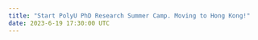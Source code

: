 ```yaml
---
title: "Start PolyU PhD Research Summer Camp. Moving to Hong Kong!"
date: 2023-6-19 17:30:00 UTC
---
```

